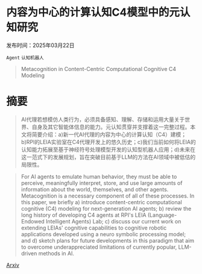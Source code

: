 # 内容为中心的计算认知C4模型中的元认知研究

发布时间：2025年03月22日

`Agent` `认知机器人`

> Metacognition in Content-Centric Computational Cognitive C4 Modeling

# 摘要

> AI代理若想模仿人类行为，必须具备感知、理解、存储和运用大量关于世界、自身及其它智能体信息的能力。元认知贯穿并支撑着这一完整过程。本文将简要介绍：a)新一代AI代理的内容为中心的计算认知（C4）建模；b)RPI的LEIA实验室在C4代理开发上的悠久历史；c)我们当前如何将LEIA的认知能力拓展至基于神经符号处理模型开发的认知型机器人应用；d)未来在这一范式下的发展规划，旨在突破目前基于LLM的方法在AI领域中被低估的局限性。

> For AI agents to emulate human behavior, they must be able to perceive, meaningfully interpret, store, and use large amounts of information about the world, themselves, and other agents. Metacognition is a necessary component of all of these processes. In this paper, we briefly a) introduce content-centric computational cognitive (C4) modeling for next-generation AI agents; b) review the long history of developing C4 agents at RPI's LEIA (Language-Endowed Intelligent Agents) Lab; c) discuss our current work on extending LEIAs' cognitive capabilities to cognitive robotic applications developed using a neuro symbolic processing model; and d) sketch plans for future developments in this paradigm that aim to overcome underappreciated limitations of currently popular, LLM-driven methods in AI.

[Arxiv](https://arxiv.org/abs/2503.17822)